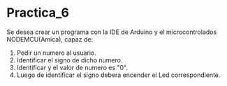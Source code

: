 # Practica_6
Se desea crear un programa con la IDE de Arduino y el microcontrolados NODEMCU(Amica), capaz de:

1. Pedir un numero al usuario.
2. Identificar el signo de dicho numero.
3. Identificar y el valor de numero es "0".
4. Luego de identificar el signo debera encender el Led correspondiente.
